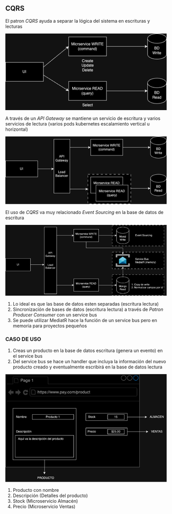 ## CQRS

El patron _CQRS_ ayuda a separar la lógica del sistema en escrituras y lecturas

![Alternate image text](https://github.com/alrare/pattern-CQRS/blob/main/PatternCQRS-1.drawio.png)



A través de un _API Gateway_ se mantiene un servicio de escritura y varios servicios de lectura (varios pods kubernetes escalamiento vertical u horizontal)

![Alternate image text](https://github.com/alrare/pattern-CQRS/blob/main/PatternCQRS-2.drawio.png)



El uso de _CQRS_ va muy relacionado _Event Sourcing_ en la base de datos de escritura

![Alternate image text](https://github.com/alrare/pattern-CQRS/blob/main/PatternCQRS-3.drawio.png)


1. Lo ideal es que las base de datos esten separadas (escritura lectura)
2. Sincronización de bases de datos (escritura lectura) a través de _Patron Producer Consumer_ con un service bus
3. Se puede utilizar MediatR hace la función de un service bus pero en memoria para proyectos pequeños


### CASO DE USO
1. Creas un producto en la base de datos escritura (genera un evento) en el service bus 
2. Del service bus se hace un handler que incluya la información del nuevo producto creado y eventualmente escribirá en la base de datos lectura


![Alternate image text](https://github.com/alrare/pattern-CQRS/blob/main/PatternCQRS-4.drawio.png)

1. Producto con nombre
2. Descripción (Detalles del producto)
3. Stock       (Microservicio Almacén) 
4. Precio      (Microservicio Ventas)



